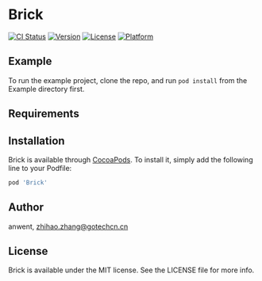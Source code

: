 # Brick

[![CI Status](https://img.shields.io/travis/anwent/Brick.svg?style=flat)](https://travis-ci.org/anwent/Brick)
[![Version](https://img.shields.io/cocoapods/v/Brick.svg?style=flat)](https://cocoapods.org/pods/Brick)
[![License](https://img.shields.io/cocoapods/l/Brick.svg?style=flat)](https://cocoapods.org/pods/Brick)
[![Platform](https://img.shields.io/cocoapods/p/Brick.svg?style=flat)](https://cocoapods.org/pods/Brick)

## Example

To run the example project, clone the repo, and run `pod install` from the Example directory first.

## Requirements

## Installation

Brick is available through [CocoaPods](https://cocoapods.org). To install
it, simply add the following line to your Podfile:

```ruby
pod 'Brick'
```

## Author

anwent, zhihao.zhang@gotechcn.cn

## License

Brick is available under the MIT license. See the LICENSE file for more info.
